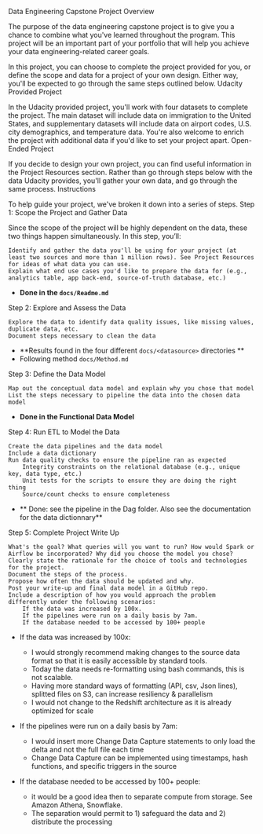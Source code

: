 Data Engineering Capstone Project
Overview

The purpose of the data engineering capstone project is to give you a chance to combine what you've learned throughout the program. This project will be an important part of your portfolio that will help you achieve your data engineering-related career goals.

In this project, you can choose to complete the project provided for you, or define the scope and data for a project of your own design. Either way, you'll be expected to go through the same steps outlined below.
Udacity Provided Project

In the Udacity provided project, you'll work with four datasets to complete the project. The main dataset will include data on immigration to the United States, and supplementary datasets will include data on airport codes, U.S. city demographics, and temperature data. You're also welcome to enrich the project with additional data if you'd like to set your project apart.
Open-Ended Project

If you decide to design your own project, you can find useful information in the Project Resources section. Rather than go through steps below with the data Udacity provides, you'll gather your own data, and go through the same process.
Instructions

To help guide your project, we've broken it down into a series of steps.
Step 1: Scope the Project and Gather Data

Since the scope of the project will be highly dependent on the data, these two things happen simultaneously. In this step, you’ll:

    Identify and gather the data you'll be using for your project (at least two sources and more than 1 million rows). See Project Resources for ideas of what data you can use.
    Explain what end use cases you'd like to prepare the data for (e.g., analytics table, app back-end, source-of-truth database, etc.)

- **Done in the `docs/Readme.md`**

Step 2: Explore and Assess the Data

    Explore the data to identify data quality issues, like missing values, duplicate data, etc.
    Document steps necessary to clean the data
    
- **Results found in the four different `docs/<datasource>` directories **
- Following method `docs/Method.md`

Step 3: Define the Data Model

    Map out the conceptual data model and explain why you chose that model
    List the steps necessary to pipeline the data into the chosen data model

- **Done in the  Functional Data Model**

Step 4: Run ETL to Model the Data

    Create the data pipelines and the data model
    Include a data dictionary
    Run data quality checks to ensure the pipeline ran as expected
        Integrity constraints on the relational database (e.g., unique key, data type, etc.)
        Unit tests for the scripts to ensure they are doing the right thing
        Source/count checks to ensure completeness

- ** Done: see the pipeline in the Dag folder. Also see the documentation for the data dictionnary**

Step 5: Complete Project Write Up

    What's the goal? What queries will you want to run? How would Spark or Airflow be incorporated? Why did you choose the model you chose?
    Clearly state the rationale for the choice of tools and technologies for the project.
    Document the steps of the process.
    Propose how often the data should be updated and why.
    Post your write-up and final data model in a GitHub repo.
    Include a description of how you would approach the problem differently under the following scenarios:
        If the data was increased by 100x.
        If the pipelines were run on a daily basis by 7am.
        If the database needed to be accessed by 100+ people

- If the data was increased by 100x:
    - I would strongly recommend making changes to the source data format so that it is easily accessible by standard tools.
    - Today the data needs re-formatting using bash commands, this is not scalable.
    - Having more standard ways of formatting (API, csv, Json lines), splitted files on S3, can increase resiliency & parallelism
    - I would not change to the Redshift architecture as it is already optimized for scale

- If the pipelines were run on a daily basis by 7am:
    - I would insert more Change Data Capture statements to only load the delta and not the full file each time
    - Change Data Capture can be implemented using timestamps, hash functions, and specific triggers in the source
    
- If the database needed to be accessed by 100+ people:
    - it would be a good idea then to separate compute from storage. See Amazon Athena, Snowflake.
    - The separation would permit to 1) safeguard the data and 2) distribute the processing
    